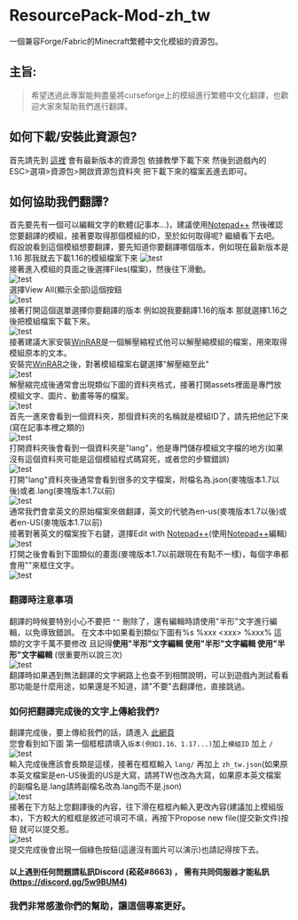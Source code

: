 # ResourcePack-Mod-zh_tw
一個兼容Forge/Fabric的Minecraft繁體中文化模組的資源包。  

## 主旨:
> 希望透過此專案能夠盡量將curseforge上的模組進行繁體中文化翻譯，也歡迎大家來幫助我們進行翻譯。  

## 如何下載/安裝此資源包?
首先請先到 [這裡](https://github.com/SiongSng/ResourcePack-Mod-zh_tw/releases/latest) 會有最新版本的資源包 依據教學下載下來
然後到遊戲內的 ESC>選項>資源包>開啟資源包資料夾 把下載下來的檔案丟進去即可。  
   
## 如何協助我們翻譯?
首先要先有一個可以編輯文字的軟體(記事本...)，建議使用[Notepad++](https://notepad-plus-plus.org/)
然後確認您要翻譯的模組，接著要取得那個模組的ID，至於如何取得呢?  繼續看下去吧。
假設說看到這個模組想要翻譯，要先知道你要翻譯哪個版本，例如現在最新版本是1.16 那我就去下載1.16的模組檔案下來
![test](https://media.discordapp.net/attachments/808603449285410846/811887465468002354/unknown.png)    
接著進入模組的頁面之後選擇Files(檔案)，然後往下滑動。  
![test](https://media.discordapp.net/attachments/808603449285410846/811893144799019038/unknown.png)  
選擇View All(顯示全部)這個按鈕  
![test](https://media.discordapp.net/attachments/808603449285410846/811893407999852544/unknown.png)  
接著打開這個選單選擇你要翻譯的版本 例如說我要翻譯1.16的版本 那就選擇1.16之後把模組檔案下載下來。  
![test](https://media.discordapp.net/attachments/808603449285410846/811893625977700372/unknown.png)  
接著建議大家安裝[WinRAR](https://rar.tw/)是一個解壓縮程式他可以解壓縮模組的檔案，用來取得模組原本的文本。  
安裝完[WinRAR](https://rar.tw/)之後，對著模組檔案右鍵選擇"解壓縮至此"  
![test](https://media.discordapp.net/attachments/808603449285410846/811894334751244288/unknown.png)  
解壓縮完成後通常會出現類似下圖的資料夾格式，接著打開assets裡面是專門放模組文字、圖片、動畫等等的檔案。  
![test](https://media.discordapp.net/attachments/808603449285410846/811894746297532436/unknown.png)  
首先一進來會看到一個資料夾，那個資料夾的名稱就是模組ID了，請先把他記下來(寫在記事本裡之類的)  
![test](https://media.discordapp.net/attachments/808603449285410846/811895101953540106/unknown.png)  
打開資料夾後會看到一個資料夾是"lang"，他是專門儲存模組文字檔的地方(如果沒有這個資料夾可能是這個模組程式碼寫死，或者您的步驟錯誤)    
![test](https://media.discordapp.net/attachments/808603449285410846/811895439820849152/unknown.png)  
打開"lang"資料夾後通常會看到很多的文字檔案，附檔名為.json(麥塊版本1.7以後)或者.lang(麥塊版本1.7以前)    
![test](https://media.discordapp.net/attachments/808603449285410846/811895973424136212/unknown.png)   
通常我們會拿英文的原始檔案來做翻譯，英文的代號為en-us(麥塊版本1.7以後)或者en-US(麥塊版本1.7以前)   
接著對著英文的檔案按下右鍵，選擇Edit with [Notepad++](https://notepad-plus-plus.org/)(使用[Notepad++](https://notepad-plus-plus.org/)編輯)  
![test](https://media.discordapp.net/attachments/808603449285410846/811896715513954375/unknown.png)    
打開之後會看到下圖類似的畫面(麥塊版本1.7以前跟現在有點不一樣)，每個字串都會用""來框住文字。  
![test](https://media.discordapp.net/attachments/808603449285410846/811897197142212638/unknown.png?width=503&height=701)  
### 翻譯時注意事項
翻譯的時候要特別小心不要把 `""` 刪除了，還有編輯時請使用"半形"文字進行編輯，以免導致錯誤。
在文本中如果看到類似下圖有%s %xxx \<xxx> %xxx% 這類的文字千萬不要修改 且記得**使用"半形"文字編輯 使用"半形"文字編輯 使用"半形"文字編輯** (很重要所以說三次)   
![test](https://media.discordapp.net/attachments/808603449285410846/811898041825099786/unknown.png)   
翻譯時如果遇到無法翻譯的文字網路上也查不到相關說明，可以到遊戲內測試看看那功能是什麼用途，如果還是不知道，請"不要"去翻譯他，直接跳過。   
### 如何把翻譯完成後的文字上傳給我們?
翻譯完成後，要上傳給我們的話，請進入 [此網頁](https://github.com/SiongSng/ResourcePack-Mod-zh_tw/new/main)   
您會看到如下圖 第一個框框請填入`版本(例如1.16、1.17...)`加上`模組ID` 加上 `/`   
![test](https://media.discordapp.net/attachments/808603449285410846/811899718300860456/unknown.png)  
輸入完成後應該會長類是這樣，接著在框框輸入 `lang/` 再加上 `zh_tw.json`(如果原本英文檔案是en-US後面的US是大寫，請將TW也改為大寫，如果原本英文檔案的副檔名是.lang請將副檔名改為.lang而不是.json)  
![test](https://media.discordapp.net/attachments/808603449285410846/811900110157512734/unknown.png)  
接著在下方貼上您翻譯後的內容，往下滑在框框內輸入更改內容(建議加上模組版本)，下方較大的框框是敘述可填可不填，再按下Propose new file(提交新文件)按鈕 就可以提交惹。  
![test](https://media.discordapp.net/attachments/808603449285410846/811901735412432896/unknown.png)  
提交完成後會出現一個綠色按鈕(這邊沒有圖片可以演示)也請記得按下去。  

#### 以上遇到任何問題請私訊Discord (菘菘#8663) ， 需有共同伺服器才能私訊(https://discord.gg/5w9BUM4)  

### 我們非常感激你們的幫助，讓這個專案更好。  

